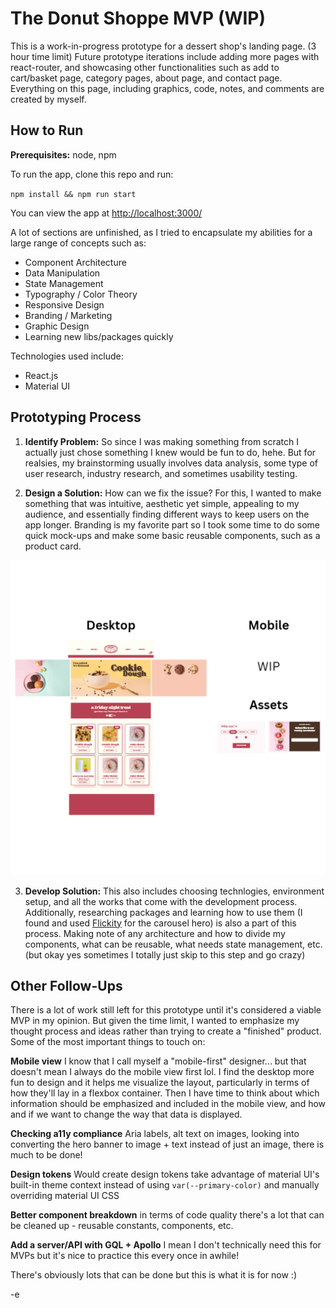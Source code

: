 # The Donut Shoppe MVP (WIP)

This is a work-in-progress prototype for a dessert shop's landing page. (3 hour time limit) Future prototype iterations include adding more pages with react-router, and showcasing other functionalities such as add to cart/basket page, category pages, about page, and contact page. Everything on this page, including graphics, code, notes, and comments are created by myself.

## How to Run

**Prerequisites:** node, npm

To run the app, clone this repo and run:

`npm install && npm run start`

You can view the app at [http://localhost:3000/](http://localhost:3000/)

A lot of sections are unfinished, as I tried to encapsulate my abilities for a large range of concepts such as:
- Component Architecture
- Data Manipulation
- State Management
- Typography / Color Theory
- Responsive Design
- Branding / Marketing
- Graphic Design
- Learning new libs/packages quickly 

Technologies used include:
- React.js
- Material UI

## Prototyping Process

1. **Identify Problem:** So since I was making something from scratch I actually just chose something I knew would be fun to do, hehe. But for realsies, my brainstorming usually involves data analysis, some type of user research, industry research, and sometimes usability testing. 

2. **Design a Solution:** How can we fix the issue? For this, I wanted to make something that was intuitive, aesthetic yet simple, appealing to my audience, and essentially finding different ways to keep users on the app longer. Branding is my favorite part so I took some time to do some quick mock-ups and make some basic reusable components, such as a product card.

![Donut Shoppe Design](https://github.com/egoroza/the-donut-shoppe-mvp/blob/main/src/design-mock-up.png "Donut Shoppe Mock")

3. **Develop Solution:** This also includes choosing technlogies, environment setup, and all the works that come with the development process. Additionally, researching packages and learning how to use them (I found and used [Flickity](https://flickity.metafizzy.co/) for the carousel hero) is also a part of this process. Making note of any architecture and how to divide my components, what can be reusable, what needs state management, etc. (but okay yes sometimes I totally just skip to this step and go crazy)

## Other Follow-Ups

There is a lot of work still left for this prototype until it's considered a viable MVP in my opinion. But given the time limit, I wanted to emphasize my thought process and ideas rather than trying to create a "finished" product. Some of the most important things to touch on:

**Mobile view** I know that I call myself a "mobile-first" designer... but that doesn't mean I always do the mobile view first lol. I find the desktop more fun to design and it helps me visualize the layout, particularly in terms of how they'll lay in a flexbox container. Then I have time to think about which information should be emphasized and included in the mobile view, and how and if we want to change the way that data is displayed.

**Checking a11y compliance** Aria labels, alt text on images, looking into converting the hero banner to image + text instead of just an image, there is much to be done! 

**Design tokens** Would create design tokens take advantage of material UI's built-in theme context instead of using `var(--primary-color)` and manually overriding material UI CSS

**Better component breakdown** in terms of code quality there's a lot that can be cleaned up - reusable constants, components, etc. 

**Add a server/API with GQL + Apollo** I mean I don't technically need this for MVPs but it's nice to practice this every once in awhile!

There's obviously lots that can be done but this is what it is for now :)

-e
